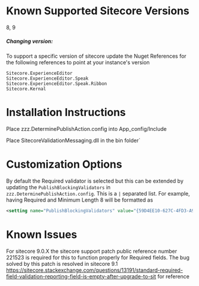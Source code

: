 # Known ﻿Supported Sitecore Versions

8, 9

##### Changing version:

To support a specific version of sitecore update the Nuget References for the following references to point at your instance's version

```
Sitecore.ExperienceEditor
Sitecore.ExperienceEditor.Speak
Sitecore.ExperienceEditor.Speak.Ribbon
Sitecore.Kernal
```



# Installation Instructions

Place zzz.DeterminePublishAction.config into App_config/Include

Place SitecoreValidationMessaging.dll in the bin folder`

# Customization Options

By default the Required validator is selected but this can be extended by updating the `PublishBlockingValidators` in `zzz.DeterminePublishAction.config`. This is a `|` separated list. For example, having Required and Minimum Length 8 will be formatted as

~~~~xml
<setting name="PublishBlockingValidators" value="{59D4EE10-627C-4FD3-A964-61A88B092CBC}|{F42F3E57-5A4B-49EF-A581-A60CEDC71305}"/>
~~~~

# Known Issues

For sitecore 9.0.X the sitecore support patch public reference number 221523 is required for this to function properly for Required fields. The bug solved by this patch
is resolved in sitecore 9.1
https://sitecore.stackexchange.com/questions/13191/standard-required-field-validation-reporting-field-is-empty-after-upgrade-to-sit for reference